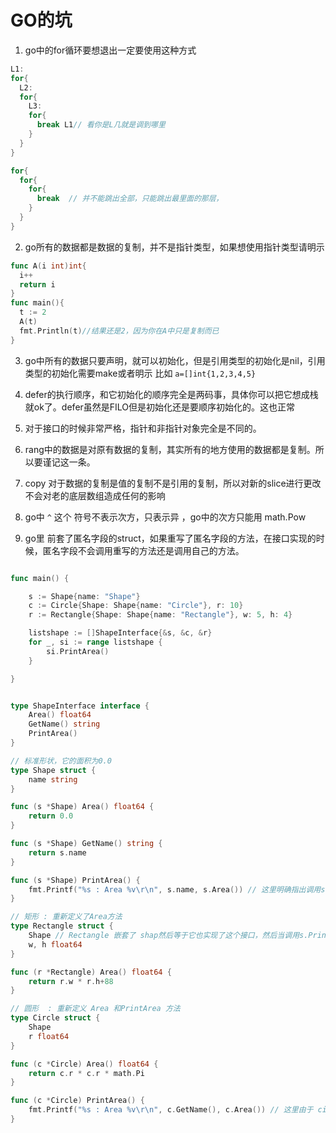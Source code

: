 # GO的坑
1. go中的for循环要想退出一定要使用这种方式

```go
L1:
for{
  L2:
  for{
    L3:
    for{
      break L1// 看你是L几就是调到哪里
    }
  }
}
```
```go
for{
  for{
    for{
      break  // 并不能跳出全部，只能跳出最里面的那层，
    }
  }
}
```

2. go所有的数据都是数据的复制，并不是指针类型，如果想使用指针类型请明示

```go
func A(i int)int{
  i++
  return i
}
func main(){
  t := 2
  A(t)
  fmt.Println(t)//结果还是2，因为你在A中只是复制而已
}
```
3. go中所有的数据只要声明，就可以初始化，但是引用类型的初始化是nil，引用类型的初始化需要make或者明示 比如 `a=[]int{1,2,3,4,5}`

4. defer的执行顺序，和它初始化的顺序完全是两码事，具体你可以把它想成栈就ok了。defer虽然是FILO但是初始化还是要顺序初始化的。这也正常
5. 对于接口的时候非常严格，指针和非指针对象完全是不同的。
6. rang中的数据是对原有数据的复制，其实所有的地方使用的数据都是复制。所以要谨记这一条。
7. copy 对于数据的复制是值的复制不是引用的复制，所以对新的slice进行更改不会对老的底层数组造成任何的影响
8. go中 `^` 这个 符号不表示次方，只表示异 ，go中的次方只能用 math.Pow
9. go里 前套了匿名字段的struct，如果重写了匿名字段的方法，在接口实现的时候，匿名字段不会调用重写的方法还是调用自己的方法。

```go

func main() {

	s := Shape{name: "Shape"}
	c := Circle{Shape: Shape{name: "Circle"}, r: 10}
	r := Rectangle{Shape: Shape{name: "Rectangle"}, w: 5, h: 4}

	listshape := []ShapeInterface{&s, &c, &r}
	for _, si := range listshape {
		si.PrintArea()
	}

}


type ShapeInterface interface {
	Area() float64
	GetName() string
	PrintArea()
}

// 标准形状，它的面积为0.0
type Shape struct {
	name string
}

func (s *Shape) Area() float64 {
	return 0.0
}

func (s *Shape) GetName() string {
	return s.name
}

func (s *Shape) PrintArea() {
	fmt.Printf("%s : Area %v\r\n", s.name, s.Area()) // 这里明确指出调用s.Area()
}

// 矩形 : 重新定义了Area方法
type Rectangle struct {
	Shape // Rectangle 嵌套了 shap然后等于它也实现了这个接口，然后当调用s.PrintArea()的时候，里面的s.Area() 不是这个地方重新的这个而是shap中定义的那个
	w, h float64
}

func (r *Rectangle) Area() float64 {
	return r.w * r.h+88
}

// 圆形  : 重新定义 Area 和PrintArea 方法
type Circle struct {
	Shape
	r float64
}

func (c *Circle) Area() float64 {
	return c.r * c.r * math.Pi
}

func (c *Circle) PrintArea() {
	fmt.Printf("%s : Area %v\r\n", c.GetName(), c.Area()) // 这里由于 circle重新实现了printarea 所以c.Area()就是使用的它自己重写的那个。
}

```
